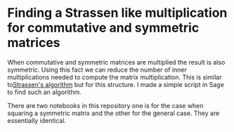 # Finding a Strassen like multiplication for commutative and symmetric matrices
When commutative and symmetric matrices are multiplied the result is also symmetric. Using this fact we can reduce the number of inner multiplications needed to compute the matrix multiplication. This is similar to[Strassen's algorithm](https://en.wikipedia.org/wiki/Strassen_algorithm) but for this structure. I made a simple script in Sage to find such an algorithm.
 
 There are two notebooks in this repository one is for the case when squaring a symmetric matrix and the other for the general case. They are essentially identical. 

